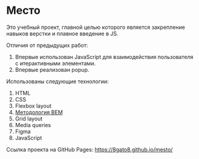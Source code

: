# Место

Это учебный проект, главной целью которого является закрепление навыков верстки и плавное введение в JS.

Отличия от предыдущих работ:

1. Впервые использован JavaScript для взаимодействия пользователя с итерактивными элементами.
2. Впервые реализован popup.

Использованы следующие технологии:

1. HTML
2. CSS
3. Flexbox layout
4. [Методология BEM](https://ru.bem.info/methodology/ "Использована классическая схема организации файловой структуры БЭМ-проектов: Nested")
5. Grid layout
6. Media queries
7. Figma
8. JavaScript

Ссылка проекта на GitHub Pages: https://8gato8.github.io/mesto/
